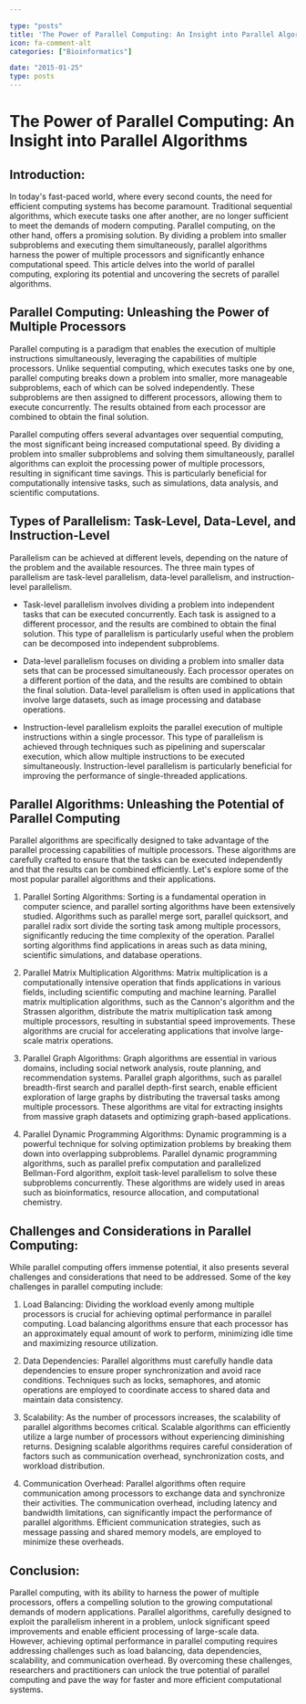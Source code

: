 ```yaml
---

type: "posts"
title: 'The Power of Parallel Computing: An Insight into Parallel Algorithms'
icon: fa-comment-alt
categories: ["Bioinformatics"]

date: "2015-01-25"
type: posts
---
```





# The Power of Parallel Computing: An Insight into Parallel Algorithms

## Introduction:

In today's fast-paced world, where every second counts, the need for efficient computing systems has become paramount. Traditional sequential algorithms, which execute tasks one after another, are no longer sufficient to meet the demands of modern computing. Parallel computing, on the other hand, offers a promising solution. By dividing a problem into smaller subproblems and executing them simultaneously, parallel algorithms harness the power of multiple processors and significantly enhance computational speed. This article delves into the world of parallel computing, exploring its potential and uncovering the secrets of parallel algorithms.

## Parallel Computing: Unleashing the Power of Multiple Processors

Parallel computing is a paradigm that enables the execution of multiple instructions simultaneously, leveraging the capabilities of multiple processors. Unlike sequential computing, which executes tasks one by one, parallel computing breaks down a problem into smaller, more manageable subproblems, each of which can be solved independently. These subproblems are then assigned to different processors, allowing them to execute concurrently. The results obtained from each processor are combined to obtain the final solution.

Parallel computing offers several advantages over sequential computing, the most significant being increased computational speed. By dividing a problem into smaller subproblems and solving them simultaneously, parallel algorithms can exploit the processing power of multiple processors, resulting in significant time savings. This is particularly beneficial for computationally intensive tasks, such as simulations, data analysis, and scientific computations.

## Types of Parallelism: Task-Level, Data-Level, and Instruction-Level

Parallelism can be achieved at different levels, depending on the nature of the problem and the available resources. The three main types of parallelism are task-level parallelism, data-level parallelism, and instruction-level parallelism.

- Task-level parallelism involves dividing a problem into independent tasks that can be executed concurrently. Each task is assigned to a different processor, and the results are combined to obtain the final solution. This type of parallelism is particularly useful when the problem can be decomposed into independent subproblems.

- Data-level parallelism focuses on dividing a problem into smaller data sets that can be processed simultaneously. Each processor operates on a different portion of the data, and the results are combined to obtain the final solution. Data-level parallelism is often used in applications that involve large datasets, such as image processing and database operations.

- Instruction-level parallelism exploits the parallel execution of multiple instructions within a single processor. This type of parallelism is achieved through techniques such as pipelining and superscalar execution, which allow multiple instructions to be executed simultaneously. Instruction-level parallelism is particularly beneficial for improving the performance of single-threaded applications.

## Parallel Algorithms: Unleashing the Potential of Parallel Computing

Parallel algorithms are specifically designed to take advantage of the parallel processing capabilities of multiple processors. These algorithms are carefully crafted to ensure that the tasks can be executed independently and that the results can be combined efficiently. Let's explore some of the most popular parallel algorithms and their applications.

1. Parallel Sorting Algorithms:
   Sorting is a fundamental operation in computer science, and parallel sorting algorithms have been extensively studied. Algorithms such as parallel merge sort, parallel quicksort, and parallel radix sort divide the sorting task among multiple processors, significantly reducing the time complexity of the operation. Parallel sorting algorithms find applications in areas such as data mining, scientific simulations, and database operations.

2. Parallel Matrix Multiplication Algorithms:
   Matrix multiplication is a computationally intensive operation that finds applications in various fields, including scientific computing and machine learning. Parallel matrix multiplication algorithms, such as the Cannon's algorithm and the Strassen algorithm, distribute the matrix multiplication task among multiple processors, resulting in substantial speed improvements. These algorithms are crucial for accelerating applications that involve large-scale matrix operations.

3. Parallel Graph Algorithms:
   Graph algorithms are essential in various domains, including social network analysis, route planning, and recommendation systems. Parallel graph algorithms, such as parallel breadth-first search and parallel depth-first search, enable efficient exploration of large graphs by distributing the traversal tasks among multiple processors. These algorithms are vital for extracting insights from massive graph datasets and optimizing graph-based applications.

4. Parallel Dynamic Programming Algorithms:
   Dynamic programming is a powerful technique for solving optimization problems by breaking them down into overlapping subproblems. Parallel dynamic programming algorithms, such as parallel prefix computation and parallelized Bellman-Ford algorithm, exploit task-level parallelism to solve these subproblems concurrently. These algorithms are widely used in areas such as bioinformatics, resource allocation, and computational chemistry.

## Challenges and Considerations in Parallel Computing:

While parallel computing offers immense potential, it also presents several challenges and considerations that need to be addressed. Some of the key challenges in parallel computing include:

1. Load Balancing:
   Dividing the workload evenly among multiple processors is crucial for achieving optimal performance in parallel computing. Load balancing algorithms ensure that each processor has an approximately equal amount of work to perform, minimizing idle time and maximizing resource utilization.

2. Data Dependencies:
   Parallel algorithms must carefully handle data dependencies to ensure proper synchronization and avoid race conditions. Techniques such as locks, semaphores, and atomic operations are employed to coordinate access to shared data and maintain data consistency.

3. Scalability:
   As the number of processors increases, the scalability of parallel algorithms becomes critical. Scalable algorithms can efficiently utilize a large number of processors without experiencing diminishing returns. Designing scalable algorithms requires careful consideration of factors such as communication overhead, synchronization costs, and workload distribution.

4. Communication Overhead:
   Parallel algorithms often require communication among processors to exchange data and synchronize their activities. The communication overhead, including latency and bandwidth limitations, can significantly impact the performance of parallel algorithms. Efficient communication strategies, such as message passing and shared memory models, are employed to minimize these overheads.

## Conclusion:

Parallel computing, with its ability to harness the power of multiple processors, offers a compelling solution to the growing computational demands of modern applications. Parallel algorithms, carefully designed to exploit the parallelism inherent in a problem, unlock significant speed improvements and enable efficient processing of large-scale data. However, achieving optimal performance in parallel computing requires addressing challenges such as load balancing, data dependencies, scalability, and communication overhead. By overcoming these challenges, researchers and practitioners can unlock the true potential of parallel computing and pave the way for faster and more efficient computational systems.